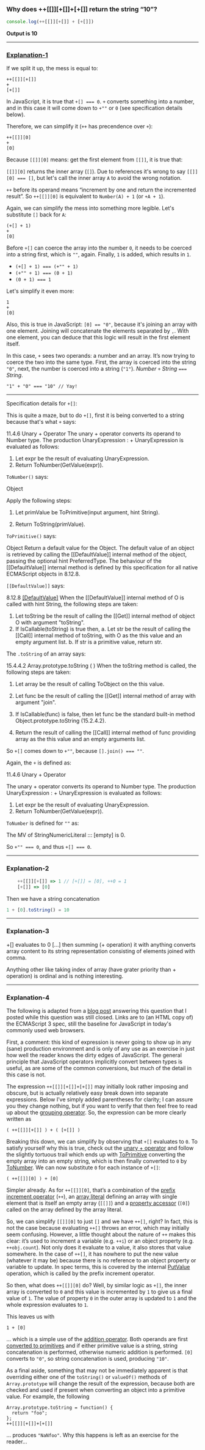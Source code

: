 ### Why does ++[[]][+[]]+[+[]] return the string “10”?

```js
console.log(++[[]][+[]] + [+[]])
```

**Output is 10**

---

### [Explanation-1](https://stackoverflow.com/a/7202287/1902852)

If we split it up, the mess is equal to:

    ++[[]][+[]]
    +
    [+[]]

In JavaScript, it is true that `+[] === 0`. `+` converts something into a number, and in this case it will come down to `+""` or `0` (see specification details below).

Therefore, we can simplify it (`++` has precendence over `+`):

    ++[[]][0]
    +
    [0]

Because `[[]][0]` means: get the first element from `[[]]`, it is true that:

`[[]][0]` returns the inner array (`[]`). Due to references it's wrong to say `[[]][0] === []`, but let's call the inner array `A` to avoid the wrong notation.

`++` before its operand means “increment by one and return the incremented result”. So `++[[]][0]` is equivalent to `Number(A) + 1` (or `+A + 1`).

Again, we can simplify the mess into something more legible. Let's substitute `[]` back for `A`:

    (+[] + 1)
    +
    [0]

Before `+[]` can coerce the array into the number `0`, it needs to be coerced into a string first, which is `""`, again. Finally, `1` is added, which results in `1`.

- `(+[] + 1) === (+"" + 1)`
- `(+"" + 1) === (0 + 1)`
- `(0 + 1) === 1`

Let's simplify it even more:

    1
    +
    [0]

Also, this is true in JavaScript: `[0] == "0"`, because it's joining an array with one element. Joining will concatenate the elements separated by `,`. With one element, you can deduce that this logic will result in the first element itself.

In this case, `+` sees two operands: a number and an array. It’s now trying to coerce the two into the same type. First, the array is coerced into the string `"0"`, next, the number is coerced into a string (`"1"`). _Number `+` String `===` String_.

    "1" + "0" === "10" // Yay!

---

Specification details for `+[]`:

This is quite a maze, but to do `+[]`, first it is being converted to a string because that's what `+` says:

11.4.6 Unary + Operator
The unary + operator converts its operand to Number type.
The production UnaryExpression : + UnaryExpression is evaluated as follows:

1. Let expr be the result of evaluating UnaryExpression.
2. Return ToNumber(GetValue(expr)).

`ToNumber()` says:

Object

Apply the following steps:

1.  Let primValue be ToPrimitive(input argument, hint String).

2.  Return ToString(primValue).

`ToPrimitive()` says:

Object
Return a default value for the Object. The default value of an object is retrieved by calling the [[DefaultValue]] internal method of the object, passing the optional hint PreferredType. The behaviour of the [[DefaultValue]] internal method is defined by this specification for all native ECMAScript objects in 8.12.8.

`[[DefaultValue]]` says:

8.12.8 [[DefaultValue]](hint)
When the [[DefaultValue]] internal method of O is called with hint String, the following steps are taken:

1. Let toString be the result of calling the [[Get]] internal method of object O with argument "toString".
2. If IsCallable(toString) is true then,
   a. Let str be the result of calling the [[Call]] internal method of toString, with O as the this value and an empty argument list.
   b. If str is a primitive value, return str.

The `.toString` of an array says:

15.4.4.2 Array.prototype.toString ( )
When the toString method is called, the following steps are taken:

1. Let array be the result of calling ToObject on the this value.

2. Let func be the result of calling the [[Get]] internal method of array with argument "join".

3. If IsCallable(func) is false, then let func be the standard built-in method Object.prototype.toString (15.2.4.2).

4. Return the result of calling the [[Call]] internal method of func providing array as the this value and an empty arguments list.

So `+[]` comes down to `+""`, because `[].join() === ""`.

Again, the `+` is defined as:

11.4.6 Unary + Operator

The unary + operator converts its operand to Number type.
The production UnaryExpression : + UnaryExpression is evaluated as follows:

1. Let expr be the result of evaluating UnaryExpression.
2. Return ToNumber(GetValue(expr)).

`ToNumber` is defined for `""` as:

The MV of StringNumericLiteral ::: [empty] is 0.

So `+"" === 0`, and thus `+[] === 0`.

---

### Explanation-2

```js
    ++[[]][+[]] => 1 // [+[]] = [0], ++0 = 1
    [+[]] => [0]
```

Then we have a string concatenation

```js
1 + [0].toString() = 10
```

---

### Explanation-3

+[] evaluates to 0 [...] then summing (+ operation) it with anything converts array content to its string representation consisting of elements joined with comma.

Anything other like taking index of array (have grater priority than + operation) is ordinal and is nothing interesting.

---

### Explanation-4

The following is adapted from a [blog post][1] answering this question that I posted while this question was still closed. Links are to (an HTML copy of) the ECMAScript 3 spec, still the baseline for JavaScript in today's commonly used web browsers.

First, a comment: this kind of expression is never going to show up in any (sane) production environment and is only of any use as an exercise in just how well the reader knows the dirty edges of JavaScript. The general principle that JavaScript operators implicitly convert between types is useful, as are some of the common conversions, but much of the detail in this case is not.

The expression `++[[]][+[]]+[+[]]` may initially look rather imposing and obscure, but is actually relatively easy break down into separate expressions. Below I’ve simply added parentheses for clarity; I can assure you they change nothing, but if you want to verify that then feel free to read up about the [grouping operator][2]. So, the expression can be more clearly written as

    ( ++[[]][+[]] ) + ( [+[]] )

Breaking this down, we can simplify by observing that `+[]` evaluates to `0`. To satisfy yourself why this is true, check out the [unary + operator][3] and follow the slightly tortuous trail which ends up with [ToPrimitive][4] converting the empty array into an empty string, which is then finally converted to `0` by [ToNumber][5]. We can now substitute `0` for each instance of `+[]`:

    ( ++[[]][0] ) + [0]

Simpler already. As for `++[[]][0]`, that’s a combination of the [prefix increment operator][6] (`++`), an [array literal][7] defining an array with single element that is itself an empty array (`[[]]`) and a [property accessor][8] (`[0]`) called on the array defined by the array literal.

So, we can simplify `[[]][0]` to just `[]` and we have `++[]`, right? In fact, this is not the case because evaluating `++[]` throws an error, which may initially seem confusing. However, a little thought about the nature of `++` makes this clear: it’s used to increment a variable (e.g. `++i`) or an object property (e.g. `++obj.count`). Not only does it evaluate to a value, it also stores that value somewhere. In the case of `++[]`, it has nowhere to put the new value (whatever it may be) because there is no reference to an object property or variable to update. In spec terms, this is covered by the internal [PutValue][9] operation, which is called by the prefix increment operator.

So then, what does `++[[]][0]` do? Well, by similar logic as `+[]`, the inner array is converted to `0` and this value is incremented by `1` to give us a final value of `1`. The value of property `0` in the outer array is updated to `1` and the whole expression evaluates to `1`.

This leaves us with

    1 + [0]

... which is a simple use of the [addition operator][10]. Both operands are first [converted to primitives][11] and if either primitive value is a string, string concatenation is performed, otherwise numeric addition is performed. `[0]` converts to `"0"`, so string concatenation is used, producing `"10"`.

As a final aside, something that may not be immediately apparent is that overriding either one of the `toString()` or `valueOf()` methods of `Array.prototype` will change the result of the expression, because both are checked and used if present when converting an object into a primitive value. For example, the following

    Array.prototype.toString = function() {
      return "foo";
    };
    ++[[]][+[]]+[+[]]

... produces `"NaNfoo"`. Why this happens is left as an exercise for the reader...

[1]: http://tmik.co.uk/?p=672
[2]: http://bclary.com/2004/11/07/#a-11.1.6
[3]: http://bclary.com/2004/11/07/#a-11.4.6
[4]: http://bclary.com/2004/11/07/#a-9.1
[5]: http://bclary.com/2004/11/07/#a-9.3
[6]: http://bclary.com/2004/11/07/#a-11.4.4
[7]: http://bclary.com/2004/11/07/#a-11.1.4
[8]: http://bclary.com/2004/11/07/#a-11.2.1
[9]: http://bclary.com/2004/11/07/#a-8.7.2
[10]: http://bclary.com/2004/11/07/#a-11.6.1
[11]: http://bclary.com/2004/11/07/#a-9.1
